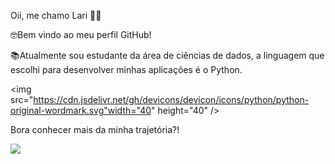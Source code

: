  Oii, me chamo Lari 👋🏼

🤓Bem vindo ao meu perfil GitHub!

📚Atualmente sou estudante da área de ciências de dados, a linguagem que escolhi para desenvolver minhas aplicações é o Python.

<img src="https://cdn.jsdelivr.net/gh/devicons/devicon/icons/python/python-original-wordmark.svg"width="40" height="40" />

Bora conhecer mais da minha trajetória?!

<a href="https://www.linkedin.com/in/larissakelity" target="_blank"><img src="https://img.shields.io/badge/-LinkedIn-%230077B5?style=for-the-badge&logo=linkedin&logoColor=white" target="_blank"></a>
